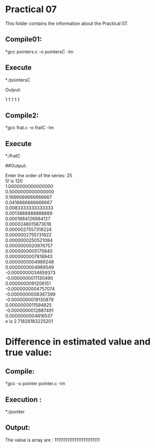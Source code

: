 # Practical 07

This folder contains the information about the Practical 07.

## Compile01:

*gcc pointers.c -o pointersC -lm
 

## Execute

*./pointersC

Output: 

1 1 1 1 1

## Compile2:

*gcc frat.c -o fratC -lm

## Execute

*./fratC

##Output: 

Enter the order of the series: 25<br>
5! is 120<br>
1.0000000000000000<br>
0.5000000000000000<br>
0.1666666666666667<br>
0.0416666666666667<br>
0.0083333333333333<br>
0.0013888888888889<br>
0.0001984126984127<br>
0.0000248015873016<br>
0.0000027557319224<br>
0.0000002755731922<br>
0.0000000250521084<br>
0.0000000020876757<br>
0.0000000005175840<br>
0.0000000007818943<br>
0.0000000004989248<br>
0.0000000004989549<br>
-0.0000000034659373<br>
-0.0000000011130490<br>
0.0000000091206151<br>
-0.0000000004757074<br>
-0.0000000008367399<br>
-0.0000000019130879<br>
0.0000000011594825<br>
-0.0000000012887491<br>
0.0000000004816537<br>
e is 2.71828183225201<br>


# Difference in estimated value and true value:

## Compile:

*gcc -o pointer pointer.c -lm

## Execution :
*./poniter

## Output:

The value is array are : 1111111111111111111111111
